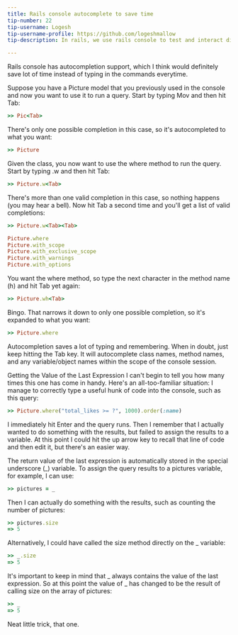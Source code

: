```yaml
---
title: Rails console autocomplete to save time 
tip-number: 22
tip-username: Logesh
tip-username-profile: https://github.com/logeshmallow
tip-description: In rails, we use rails console to test and interact directly with models and such from the command line and when we do so we can use the below set of tips to improve efficiency.

---
```


Rails console has autocompletion support, which I think would definitely save lot of time instead of typing in the commands everytime.

Suppose you have a Picture model that you previously used in the console and now you want to use it to run a query. Start by typing Mov and then hit Tab:

```ruby
>> Pic<Tab>
```

There's only one possible completion in this case, so it's autocompleted to what you want:

```ruby
>> Picture
```

Given the class, you now want to use the where method to run the query. Start by typing .w and then hit Tab:

```ruby
>> Picture.w<Tab>
```

There's more than one valid completion in this case, so nothing happens (you may hear a bell). Now hit Tab a second time and you'll get a list of valid completions:

```ruby
>> Picture.w<Tab><Tab>

Picture.where                 
Picture.with_scope
Picture.with_exclusive_scope
Picture.with_warnings
Picture.with_options
```

You want the where method, so type the next character in the method name (h) and hit Tab yet again:

```ruby
>> Picture.wh<Tab>
```

Bingo. That narrows it down to only one possible completion, so it's expanded to what you want:

```ruby
>> Picture.where
```

Autocompletion saves a lot of typing and remembering. When in doubt, just keep hitting the Tab key. It will autocomplete class names, method names, and any variable/object names within the scope of the console session.

Getting the Value of the Last Expression
I can't begin to tell you how many times this one has come in handy. Here's an all-too-familiar situation: I manage to correctly type a useful hunk of code into the console, such as this query:

```ruby
>> Picture.where("total_likes >= ?", 1000).order(:name)
```

I immediately hit Enter and the query runs. Then I remember that I actually wanted to do something with the results, but failed to assign the results to a variable. At this point I could hit the up arrow key to recall that line of code and then edit it, but there's an easier way.

The return value of the last expression is automatically stored in the special underscore (_) variable. To assign the query results to a pictures variable, for example, I can use:

```ruby
>> pictures = _
```

Then I can actually do something with the results, such as counting the number of pictures:

```ruby
>> pictures.size
=> 5
```

Alternatively, I could have called the size method directly on the _ variable:

```ruby
>> _.size
=> 5
```

It's important to keep in mind that _ always contains the value of the last expression. So at this point the value of _ has changed to be the result of calling size on the array of pictures:

```ruby
>> _
=> 5
```

Neat little trick, that one.
